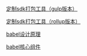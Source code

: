

[定制sdk打包工具（gulp版本）](build/sdk-gulp.md)

[定制sdk打包工具（rollup版本）](build/sdk-rollup.md)

[babel设计原理](build/babel.md)

[babel核心组件](build/babel-plugins.md)



